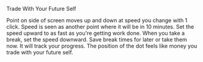 Trade With Your Future Self

Point on side of screen moves up and down at speed you change with 1 click. Speed is seen as another point where it will be in 10 minutes. Set the speed upward to as fast as you're getting work done. When you take a break, set the speed downward. Save break times for later or take them now. It will track your progress. The position of the dot feels like money you trade with your future self.